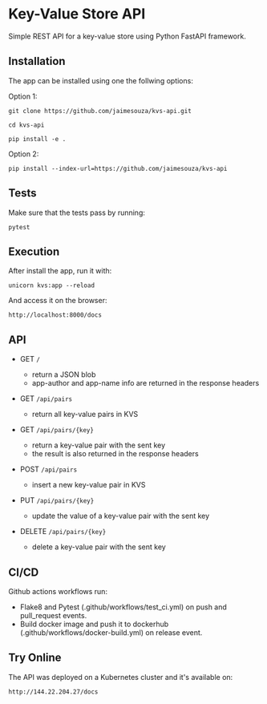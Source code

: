 # Key-Value Store API

Simple REST API for a key-value store using Python FastAPI framework.


## Installation

The app can be installed using one the follwing options:

Option 1:

`git clone https://github.com/jaimesouza/kvs-api.git`

`cd kvs-api`

`pip install -e .`

Option 2:

`pip install --index-url=https://github.com/jaimesouza/kvs-api`

## Tests

Make sure that the tests pass by running:

`pytest`

## Execution

After install the app, run it with:

`unicorn kvs:app --reload`

And access it on the browser:

`http://localhost:8000/docs`

## API

- GET `/`
  - return a JSON blob
  - app-author and app-name info are returned in the response headers

- GET `/api/pairs`
  - return all key-value pairs in KVS

- GET `/api/pairs/{key}`
  - return a key-value pair with the sent key
  - the result is also returned in the response headers

- POST `/api/pairs`
  - insert a new key-value pair in KVS

- PUT `/api/pairs/{key}`
  - update the value of a key-value pair with the sent key

- DELETE `/api/pairs/{key}`
  - delete a key-value pair with the sent key

## CI/CD

Github actions workflows run:

- Flake8 and Pytest (.github/workflows/test_ci.yml) on push and pull_request events.
- Build docker image and push it to dockerhub (.github/workflows/docker-build.yml) on release event.

## Try Online

The API was deployed on a Kubernetes cluster and it's available on:

`http://144.22.204.27/docs`
